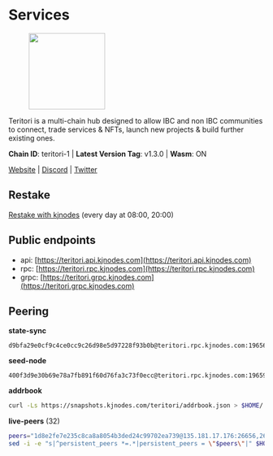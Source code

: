 # Services

<figure><img src="https://raw.githubusercontent.com/kj89/testnet_manuals/main/pingpub/logos/teritori.png" width="150" alt=""><figcaption></figcaption></figure>

Teritori is a multi-chain hub designed to allow IBC and non IBC communities  to connect, trade services & NFTs, launch new projects & build further existing ones.

**Chain ID**: teritori-1 | **Latest Version Tag**: v1.3.0 | **Wasm**: ON

[Website](https://teritori.com) | [Discord](https://discord.gg/teritori) | [Twitter](https://twitter.com/TeritoriNetwork)

## Restake

[Restake with kjnodes](https://restake.app/teritori/torivaloper184ln03hkpt75uhrrr26f66kvcqvf4yn4nc2xjm) (every day at 08:00, 20:00)
## Public endpoints

* api: [https://teritori.api.kjnodes.com](https://teritori.api.kjnodes.com)
* rpc: [https://teritori.rpc.kjnodes.com](https://teritori.rpc.kjnodes.com)
* grpc: [https://teritori.grpc.kjnodes.com](https://teritori.grpc.kjnodes.com)

## Peering

**state-sync**

```text
d9bfa29e0cf9c4ce0cc9c26d98e5d97228f93b0b@teritori.rpc.kjnodes.com:19656
```

**seed-node**

```text
400f3d9e30b69e78a7fb891f60d76fa3c73f0ecc@teritori.rpc.kjnodes.com:19659
```

**addrbook**
```bash
curl -Ls https://snapshots.kjnodes.com/teritori/addrbook.json > $HOME/.teritorid/config/addrbook.json
```

**live-peers** (32)
```bash
peers="1d8e2fe7e235c8ca8a8054b3ded24c99702ea739@135.181.17.176:26656,26175f13ada3d61c93bca342819fd5dc797bced0@65.109.58.226:28656,009e25e99e3f8fde86d283d4b8b0ce2f777cde53@138.201.8.248:53656,88a407d4749e1ccbb630f98ca44f304744d97864@38.242.141.168:26656,d9bfa29e0cf9c4ce0cc9c26d98e5d97228f93b0b@65.109.88.38:19656,60d992aae7c708c097d41829bb3968bce16379e2@51.81.107.95:10756,2bb0801eb49b4ca346f4ee7755003b1663476dbd@95.216.220.113:26656,920f32f409bbb18b641cdc9513545e2e016c2c62@142.132.203.60:26656,856c165de82fbd0489df9ec6ffaa0958c620e073@198.244.179.127:26656,5a98d637a16b16bf425a4a785c9d11a7d1e5b8a0@65.21.131.215:26736,4b04b3d164dc6dd5bb555a7a106a8d314f30516f@65.21.136.170:53656,0b27217386756577e1eadf00c4169dc8f041e522@51.210.7.219:26656,46b7ae20e3cc4264076a91c3601f3894a021a80d@65.108.6.45:36656,a25a3a218a699e71e2a64edaa45f457dfd8507ba@65.21.148.206:26656,106490318e51355bc6d72e7941a0080f8b8256b9@185.16.39.14:26656,6085c32b26fb1baa4b16b426f5d56f2fff81cfc7@135.181.165.246:26656,3950af34da35ce3ff8c50ff3c47a43f5dfc93947@195.3.220.154:19656,8ac41af54dfd91c41de71cde222a55670f2f405d@141.95.65.73:15956,d856120f262134ebf13e1d2632d778b69e704208@65.108.4.188:15956,14fa46dbadd79647ebf3e5bc82326d2debc5fd52@51.159.176.185:26656,3bd3a20d7c8a26a20927289a7a6bffecf71de53e@51.81.155.97:10856,370bf5f5b9ce655403d05753c355798288c1f120@89.245.24.78:23356,44b2bf9d970aece0531d3d939c5c546a7ac9201a@34.219.76.190:26656,787a6b318ebc4167fefb1d5ef9f88af6cb5a8b29@173.212.222.167:35656,51eaf493facf36754411baa4f7b89355bd9cb3e7@195.201.63.87:42666,3594b73f909a9c4b87cfe6a361ef8b2b51124dd5@65.109.69.59:15956,ec4126b26336cd61b335345df4ff2a3fbb79338a@65.109.92.240:20026,94b63fddfc78230f51aeb7ac34b9fb86bd042a77@212.23.222.126:30552,942c99cb9ff717552f884639dda9f52ab66f9726@65.108.134.12:26656,526d8c7c44f59be9a39d7463c576b68c0db23174@65.108.234.23:15956,48980875839186e08e12ebf0d9a2803b45206833@65.109.92.241:38026,4740ad44e58f4f4a0e2b9c4353500009eb73a05a@176.191.97.120:26656"
sed -i -e "s|^persistent_peers *=.*|persistent_peers = \"$peers\"|" $HOME/.teritorid/config/config.toml
```
